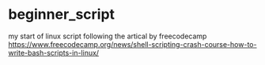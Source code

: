 # beginner_script
 my start of linux script
 following the artical by freecodecamp https://www.freecodecamp.org/news/shell-scripting-crash-course-how-to-write-bash-scripts-in-linux/
